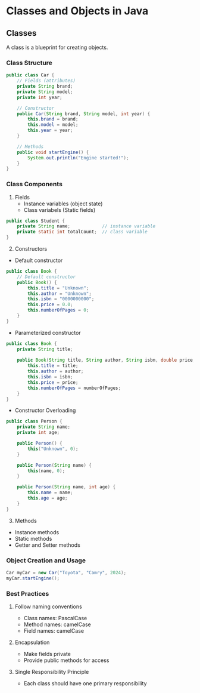 
# Classes and Objects in Java

## Classes
A class is a blueprint for creating objects.

### Class Structure
```java
public class Car {
    // Fields (attributes)
    private String brand;
    private String model;
    private int year;

    // Constructor
    public Car(String brand, String model, int year) {
        this.brand = brand;
        this.model = model;
        this.year = year;
    }

    // Methods
    public void startEngine() {
        System.out.println("Engine started!");
    }
}
```
### Class Components
1. Fields
    - Instance variables (object state)
    - Class variabels (Static fields)

```java
public class Student {
    private String name;            // instance variable
    private static int totalCount;  // class variable
}
```
2. Constructors
- Default constructor
```java
public class Book {
    // Default constructor
    public Book() {
        this.title = "Unknown";
        this.author = "Unknown";
        this.isbn = "0000000000";
        this.price = 0.0;
        this.numberOfPages = 0;
    }
}
```
- Parameterized constructor 
```java
public class Book {
    private String title;
    
    public Book(String title, String author, String isbn, double price, int numberOfPages) {
        this.title = title;
        this.author = author;
        this.isbn = isbn;
        this.price = price;
        this.numberOfPages = numberOfPages;
    }
}
```
- Constructor Overloading
```java
public class Person {
    private String name;
    private int age;

    public Person() {
        this("Unknown", 0);
    }

    public Person(String name) {
        this(name, 0);
    }

    public Person(String name, int age) {
        this.name = name;
        this.age = age;
    }
}
```

3. Methods
- Instance methods
- Static methods
- Getter and Setter methods

### Object Creation and Usage
```java
Car myCar = new Car("Toyota", "Camry", 2024);
myCar.startEngine();
```

### Best Practices
1. Follow naming conventions
    - Class names: PascalCase
    - Method names: camelCase
    - Field names: camelCase

2. Encapsulation
    - Make fields private
    - Provide public methods for access

3. Single Responsibility Principle
    - Each class should have one primary responsibility